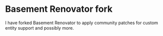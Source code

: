 # Basement Renovator fork
I have forked Basement Renovator to apply community patches for custom entity support and possibly more.
